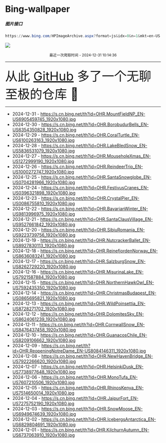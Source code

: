 # Bing-wallpaper

##### 图片接口

```powershell
https://www.bing.com/HPImageArchive.aspx?format=js&idx=0&n=1&mkt=en-US
```

 ![](https://s.cn.bing.net/th?id=OHR.MountFieldNP_EN-US6905459745_1920x1080.jpg)

<p align='center' >
    <small>
        最近一次爬取时间 - 2024-12-31 10:14:36
    </small>
    <br>
    <hr>
    <font size=7>
        <small>
           从此 <a href='https://github.com/'>GitHub</a> 多了一个无聊至极的仓库  🍳
        </small>
    </font>
    <hr>
</p>


- 2024-12-31 - https://s.cn.bing.net/th?id=OHR.MountFieldNP_EN-US6905459745_1920x1080.jpg 
- 2024-12-30 - https://s.cn.bing.net/th?id=OHR.BorobudurBells_EN-US6354350828_1920x1080.jpg 
- 2024-12-29 - https://s.cn.bing.net/th?id=OHR.CoralTurtle_EN-US6100263163_1920x1080.jpg 
- 2024-12-28 - https://s.cn.bing.net/th?id=OHR.LakeBledSnow_EN-US5836531079_1920x1080.jpg 
- 2024-12-27 - https://s.cn.bing.net/th?id=OHR.MouseholeXmas_EN-US1272999190_1920x1080.jpg 
- 2024-12-26 - https://s.cn.bing.net/th?id=OHR.ReindeerTrio_EN-US1000272747_1920x1080.jpg 
- 2024-12-25 - https://s.cn.bing.net/th?id=OHR.SantaSnowglobe_EN-US0704281966_1920x1080.jpg 
- 2024-12-24 - https://s.cn.bing.net/th?id=OHR.FestivusCranes_EN-US0396321898_1920x1080.jpg 
- 2024-12-23 - https://s.cn.bing.net/th?id=OHR.CrystalPier_EN-US0086755810_1920x1080.jpg 
- 2024-12-22 - https://s.cn.bing.net/th?id=OHR.BavarianWinter_EN-US9813996975_1920x1080.jpg 
- 2024-12-21 - https://s.cn.bing.net/th?id=OHR.SantaClausVillage_EN-US9527661842_1920x1080.jpg 
- 2024-12-20 - https://s.cn.bing.net/th?id=OHR.SibiuRomania_EN-US9223739756_1920x1080.jpg 
- 2024-12-19 - https://s.cn.bing.net/th?id=OHR.NutcrackerBallet_EN-US8927830113_1920x1080.jpg 
- 2024-12-18 - https://s.cn.bing.net/th?id=OHR.ReinefjordenNorway_EN-US8636083241_1920x1080.jpg 
- 2024-12-17 - https://s.cn.bing.net/th?id=OHR.SalzburgSnow_EN-US8262729220_1920x1080.jpg 
- 2024-12-16 - https://s.cn.bing.net/th?id=OHR.MisurinaLake_EN-US7921587884_1920x1080.jpg 
- 2024-12-15 - https://s.cn.bing.net/th?id=OHR.NorthernHawkOwl_EN-US7592435350_1920x1080.jpg 
- 2024-12-14 - https://s.cn.bing.net/th?id=OHR.ChristmasBudapest_EN-US0865695821_1920x1080.jpg 
- 2024-12-13 - https://s.cn.bing.net/th?id=OHR.WildPoinsettia_EN-US8728271702_1920x1080.jpg 
- 2024-12-12 - https://s.cn.bing.net/th?id=OHR.DolomitesSky_EN-US8624061239_1920x1080.jpg 
- 2024-12-11 - https://s.cn.bing.net/th?id=OHR.CornwallSnow_EN-US8476437458_1920x1080.jpg 
- 2024-12-10 - https://s.cn.bing.net/th?id=OHR.GuanacosChile_EN-US8209106662_1920x1080.jpg 
- 2024-12-09 - https://s.cn.bing.net/th?id=OHR.ReopeningNotreDame_EN-US8084146311_1920x1080.jpg 
- 2024-12-08 - https://s.cn.bing.net/th?id=OHR.NewHavenBridge_EN-US7922266620_1920x1080.jpg 
- 2024-12-07 - https://s.cn.bing.net/th?id=OHR.HelsinkiDusk_EN-US7738977648_1920x1080.jpg 
- 2024-12-06 - https://s.cn.bing.net/th?id=OHR.MonoTufa_EN-US7607210506_1920x1080.jpg 
- 2024-12-05 - https://s.cn.bing.net/th?id=OHR.RhinosKenya_EN-US7514650014_1920x1080.jpg 
- 2024-12-04 - https://s.cn.bing.net/th?id=OHR.JaipurFort_EN-US7275752190_1920x1080.jpg 
- 2024-12-03 - https://s.cn.bing.net/th?id=OHR.SnowMoose_EN-US6949674639_1920x1080.jpg 
- 2024-12-02 - https://s.cn.bing.net/th?id=OHR.IcebergsAntarctica_EN-US6829804691_1920x1080.jpg 
- 2024-12-01 - https://s.cn.bing.net/th?id=OHR.KilchurnAutumn_EN-US6737063910_1920x1080.jpg 
